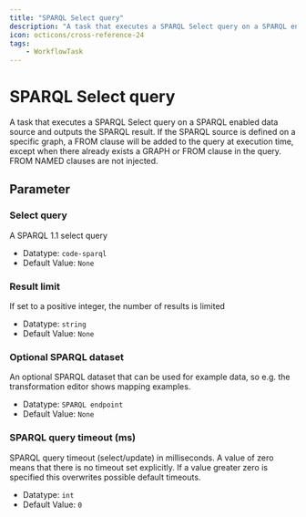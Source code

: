 ```yaml
---
title: "SPARQL Select query"
description: "A task that executes a SPARQL Select query on a SPARQL enabled data source and outputs the SPARQL result. If the SPARQL source is defined on a specific graph, a FROM clause will be added to the query at execution time, except when there already exists a GRAPH or FROM clause in the query. FROM NAMED clauses are not injected."
icon: octicons/cross-reference-24
tags: 
    - WorkflowTask
---
```

# SPARQL Select query
<!-- This file was generated - DO NOT CHANGE IT MANUALLY -->



A task that executes a SPARQL Select query on a SPARQL enabled data source and outputs the SPARQL result. If the SPARQL source is defined on a specific graph, a FROM clause will be added to the query at execution time, except when there already exists a GRAPH or FROM clause in the query. FROM NAMED clauses are not injected.

## Parameter

### Select query

A SPARQL 1.1 select query

- Datatype: `code-sparql`
- Default Value: `None`



### Result limit

If set to a positive integer, the number of results is limited

- Datatype: `string`
- Default Value: `None`



### Optional SPARQL dataset

An optional SPARQL dataset that can be used for example data, so e.g. the transformation editor shows mapping examples.

- Datatype: `SPARQL endpoint`
- Default Value: `None`



### SPARQL query timeout (ms)

SPARQL query timeout (select/update) in milliseconds. A value of zero means that there is no timeout set explicitly. If a value greater zero is specified this overwrites possible default timeouts.

- Datatype: `int`
- Default Value: `0`



